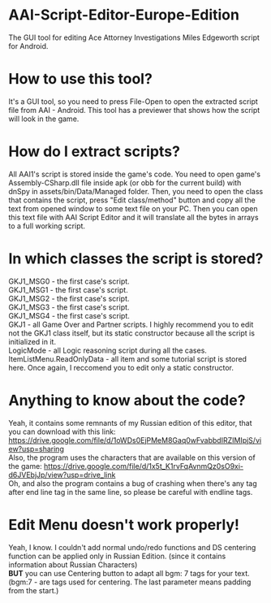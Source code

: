 # AAI-Script-Editor-Europe-Edition
The GUI tool for editing Ace Attorney Investigations Miles Edgeworth script for Android.

# How to use this tool?
It's a GUI tool, so you need to press File-Open to open the extracted script file from AAI - Android. This tool has a previewer that shows how the script will look in the game.

# How do I extract scripts?
All AAI1's script is stored inside the game's code. You need to open game's Assembly-CSharp.dll file inside apk (or obb for the current build) with dnSpy in assets/bin/Data/Managed folder. Then, you need to open the class that contains the script, press "Edit class/method" button and copy all the text from opened window to some text file on your PC. Then you can open this text file with AAI Script Editor and it will translate all the bytes in arrays to a full working script.

# In which classes the script is stored?
GKJ1_MSG0 - the first case's script.<br>
GKJ1_MSG1 - the first case's script.<br>
GKJ1_MSG2 - the first case's script.<br>
GKJ1_MSG3 - the first case's script.<br>
GKJ1_MSG4 - the first case's script.<br>
GKJ1 - all Game Over and Partner scripts. I highly recommend you to edit not the GKJ1 class itself, but its static constructor because all the script is initialized in it.<br>
LogicMode - all Logic reasoning script during all the cases.<br>
ItemListMenu.ReadOnlyData - all item and some tutorial script is stored here. Once again, I reccomend you to edit only a static constructor.

# Anything to know about the code?
Yeah, it contains some remnants of my Russian edition of this editor, that you can download with this link: https://drive.google.com/file/d/1oWDs0EjPMeM8Gaq0wFvabbdIRZIMIpjS/view?usp=sharing<br>
Also, the program uses the characters that are available on this version of the game: https://drive.google.com/file/d/1x5t_K1rvFqAvnmQz0sO9xi-d6JVEbjJp/view?usp=drive_link<br>
Oh, and also the program contains a bug of crashing when there's any tag after end line tag in the same line, so please be careful with endline tags.

# Edit Menu doesn't work properly!
Yeah, I know. I couldn't add normal undo/redo functions and DS centering function can be applied only in Russian Edition. (since it contains information about Russian Characters)<br>
<b>BUT</b> you can use Centering button to adapt all bgm: 7 tags for your text. (bgm:7 - are tags used for centering. The last parameter means padding from the start.)

